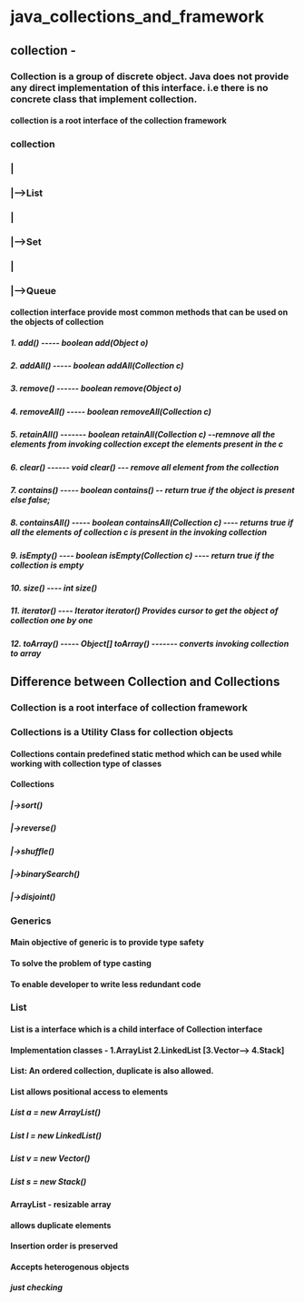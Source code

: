 # java_collections_and_framework

## collection -

### Collection is a group of discrete object. Java does not provide any direct implementation of this interface. i.e there is no concrete class that implement collection.

#### collection is a root interface of the collection framework

### collection

### |

### |-->List

### |

### |-->Set

### |

### |-->Queue

#### collection interface provide most common methods that can be used on the objects of collection

##### 1. add() ----- boolean add(Object o)

##### 2. addAll() ----- boolean addAll(Collection c)

##### 3. remove() ------ boolean remove(Object o)

##### 4. removeAll() ----- boolean removeAll(Collection c)

##### 5. retainAll() ------- boolean retainAll(Collection c) --remnove all the elements from invoking collection except the elements present in the c

##### 6. clear() ------ void clear() --- remove all element from the collection

##### 7. contains() ----- boolean contains() -- return true if the object is present else false;

##### 8. containsAll() ----- boolean containsAll(Collection c) ---- returns true if all the elements of collection c is present in the invoking collection

##### 9. isEmpty() ---- boolean isEmpty(Collection c) ---- return true if the collection is empty

##### 10. size() ---- int size()

##### 11. iterator() ---- Iterator iterator() Provides cursor to get the object of collection one by one

##### 12. toArray() ----- Object[] toArray() ------- converts invoking collection to array

## Difference between Collection and Collections

### Collection is a root interface of collection framework

### Collections is a Utility Class for collection objects

#### Collections contain predefined static method which can be used while working with collection type of classes

#### Collections

##### |->sort()

##### |->reverse()

##### |->shuffle()

##### |->binarySearch()

##### |->disjoint()

### Generics

#### Main objective of generic is to provide type safety

#### To solve the problem of type casting

#### To enable developer to write less redundant code

####

####

### List

#### List is a interface which is a child interface of Collection interface

#### Implementation classes - 1.ArrayList 2.LinkedList [3.Vector--> 4.Stack]

#### List: An ordered collection, duplicate is also allowed.

#### List allows positional access to elements

##### List a = new ArrayList()

##### List l = new LinkedList()

##### List v = new Vector()

##### List s = new Stack()

####

####

#### ArrayList - resizable array

#### allows duplicate elements

#### Insertion order is preserved

#### Accepts heterogenous objects

##### just checking

